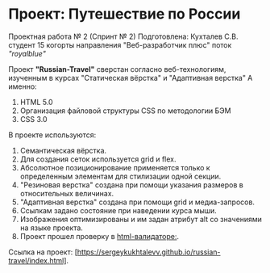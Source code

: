 # Проект: Путешествие по России

Проектная работа № 2 (Спринт № 2)
Подготовлена: Кухталев С.В.
студент 15 когорты направления "Веб-разработчик плюс" поток _"royalblue"_

Проект __"Russian-Travel"__ сверстан согласно веб-технологиям, изученным в курсах  "Статическая вёрстка" и "Адаптивная верстка"
А именно:
1. HTML 5.0
2. Организация файловой структуры CSS по методологии БЭМ
3. CSS 3.0

В проекте используются: 
1. Семантическая вёрстка. 
2. Для создания сеток используется grid и flex.
3. Абсолютное позиционирование применяется только к определенным элементам  для стилизации одной секции.
4. "Резиновая верстка" создана при помощи указания размеров в относительных  величинах.
5. "Адаптивная верстка" создана при помощи grid и медиа-запросов.
5. Ссылкам задано состояние при наведении курса мыши.
7. Изображения оптимизированы и им задан атрибут alt со значениями на языке  проекта.
8. Проект прошел проверку в [html-валидаторе:](https://validator.w3.org/nu/).

Ссылка на проект: [https://sergeykukhtalevv.github.io/russian-travel/index.html].
